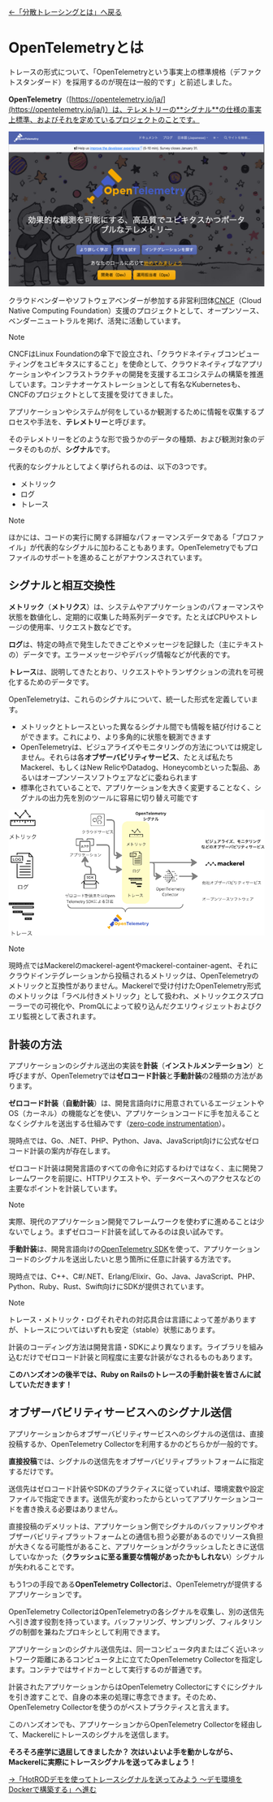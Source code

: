 [←「分散トレーシングとは」へ戻る](../03-distributedtracing/README.md)

# OpenTelemetryとは

トレースの形式について、「OpenTelemetryという事実上の標準規格（デファクトスタンダード）を採用するのが現在は一般的です」と前述しました。

**OpenTelemetry**（[https://opentelemetry.io/ja/](https://opentelemetry.io/ja/)）は、テレメトリーの**シグナル**の仕様の事実上標準、およびそれを定めているプロジェクトのことです。

![](./otelweb.png)

クラウドベンダーやソフトウェアベンダーが参加する非営利団体[CNCF](https://www.cncf.io/)（Cloud Native Computing Foundation）支援のプロジェクトとして、オープンソース、ベンダーニュートラルを掲げ、活発に活動しています。

> [!NOTE]
> CNCFはLinux Foundationの傘下で設立され、「クラウドネイティブコンピューティングをユビキタスにすること」を使命として、クラウドネイティブなアプリケーションやインフラストラクチャの開発を支援するエコシステムの構築を推進しています。コンテナオーケストレーションとして有名なKubernetesも、CNCFのプロジェクトとして支援を受けてきました。

アプリケーションやシステムが何をしているか観測するために情報を収集するプロセスや手法を、**テレメトリー**と呼びます。

そのテレメトリーをどのような形で扱うかのデータの種類、および観測対象のデータそのものが、**シグナル**です。

代表的なシグナルとしてよく挙げられるのは、以下の3つです。

- メトリック
- ログ
- トレース

> [!NOTE]
> ほかには、コードの実行に関する詳細なパフォーマンスデータである「プロファイル」が代表的なシグナルに加わることもあります。OpenTelemetryでもプロファイルのサポートを進めることがアナウンスされています。

## シグナルと相互交換性

**メトリック**（**メトリクス**）は、システムやアプリケーションのパフォーマンスや状態を数値化し、定期的に収集した時系列データです。たとえばCPUやストレージの使用率、リクエスト数などです。

**ログ**は、特定の時点で発生したできごとやメッセージを記録した（主にテキストの）データです。エラーメッセージやデバッグ情報などが代表的です。

**トレース**は、説明してきたとおり、リクエストやトランザクションの流れを可視化するためのデータです。

OpenTelemetryは、これらのシグナルについて、統一した形式を定義しています。

- メトリックとトレースといった異なるシグナル間でも情報を結び付けることができます。これにより、より多角的に状態を観測できます
- OpenTelemetryは、ビジュアライズやモニタリングの方法については規定しません。それらは各**オブザーバビリティサービス**、たとえば私たちMackerel、もしくはNew RelicやDatadog、Honeycombといった製品、あるいはオープンソースソフトウェアなどに委ねられます
- 標準化されていることで、アプリケーションを大きく変更することなく、シグナルの出力先を別のツールに容易に切り替え可能です

![](./opentelemetry-eco.png)

> [!NOTE]
> 現時点ではMackerelのmackerel-agentやmackerel-container-agent、それにクラウドインテグレーションから投稿されるメトリックは、OpenTelemetryのメトリックと互換性がありません。Mackerelで受け付けたOpenTelemetry形式のメトリックは「ラベル付きメトリック」として扱われ、メトリックエクスプローラーでの可視化や、PromQLによって絞り込んだクエリウィジェットおよびクエリ監視として表されます。

## 計装の方法

アプリケーションのシグナル送出の実装を**計装**（**インストルメンテーション**）と呼びますが、OpenTelemetryでは**ゼロコード計装**と**手動計装**の2種類の方法があります。

**ゼロコード計装**（**自動計装**）は、開発言語向けに用意されているエージェントやOS（カーネル）の機能などを使い、アプリケーションコードに手を加えることなくシグナルを送出する仕組みです（[zero-code instrumentation](https://opentelemetry.io/docs/zero-code/)）。

現時点では、Go、.NET、PHP、Python、Java、JavaScript向けに公式なゼロコード計装の案内が存在します。

ゼロコード計装は開発言語のすべての命令に対応するわけではなく、主に開発フレームワークを前提に、HTTPリクエストや、データベースへのアクセスなどの主要なポイントを計装しています。

> [!NOTE]
> 実際、現代のアプリケーション開発でフレームワークを使わずに進めることは少ないでしょう。まずゼロコード計装を試してみるのは良い試みです。

**手動計装**は、開発言語向けの[OpenTelemetry SDK](https://opentelemetry.io/docs/languages/)を使って、アプリケーションコードのシグナルを送出したいと思う箇所に任意に計装する方法です。

現時点では、C++、C#/.NET、Erlang/Elixir、Go、Java、JavaScript、PHP、Python、Ruby、Rust、Swift向けにSDKが提供されています。

> [!NOTE]
> トレース・メトリック・ログそれぞれの対応具合は言語によって差がありますが、トレースについてはいずれも安定（stable）状態にあります。

計装のコーディング方法は開発言語・SDKにより異なります。ライブラリを組み込むだけでゼロコード計装と同程度に主要な計装がなされるものもあります。

**このハンズオンの後半では、Ruby on Railsのトレースの手動計装を皆さんに試していただきます！**

## オブザーバビリティサービスへのシグナル送信

アプリケーションからオブザーバビリティサービスへのシグナルの送信は、直接投稿するか、OpenTelemetry Collectorを利用するかのどちらかが一般的です。

**直接投稿**では、シグナルの送信先をオブザーバビリティプラットフォームに指定するだけです。

送信先はゼロコード計装やSDKのプラクティスに従っていれば、環境変数や設定ファイルで指定できます。送信先が変わったからといってアプリケーションコードを書き換える必要はありません。

直接投稿のデメリットは、アプリケーション側でシグナルのバッファリングやオブザーバビリティプラットフォームとの通信も担う必要があるのでリソース負担が大きくなる可能性があること、アプリケーションがクラッシュしたときに送信していなかった（**クラッシュに至る重要な情報があったかもしれない**）シグナルが失われることです。

もう1つの手段である**OpenTelemetry Collector**は、OpenTelemetryが提供するアプリケーションです。

OpenTelemetry CollectorはOpenTelemetryの各シグナルを収集し、別の送信先へ引き渡す役割を持っています。バッファリング、サンプリング、フィルタリングの制御を兼ねたプロキシとして利用できます。

アプリケーションのシグナル送信先は、同一コンピュータ内またはごく近いネットワーク距離にあるコンピュータ上に立てたOpenTelemetry Collectorを指定します。コンテナではサイドカーとして実行するのが普通です。

計装されたアプリケーションからはOpenTelemetry Collectorにすぐにシグナルを引き渡すことで、自身の本来の処理に専念できます。そのため、OpenTelemetry Collectorを使うのがベストプラクティスと言えます。

このハンズオンでも、アプリケーションからOpenTelemetry Collectorを経由して、Mackerelにトレースのシグナルを送信します。

**そろそろ座学に退屈してきましたか？ 次はいよいよ手を動かしながら、Mackerelに実際にトレースシグナルを送ってみましょう！**

[→「HotRODデモを使ってトレースシグナルを送ってみよう 〜デモ環境をDockerで構築する」へ進む](../05-hotrod1/README.md)
